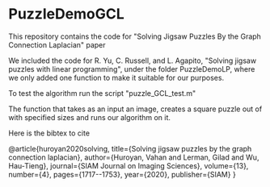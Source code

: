 # PuzzleDemoGCL
This repository contains the code for "Solving Jigsaw Puzzles By the Graph Connection Laplacian" paper

We included the code for R. Yu, C. Russell, and L. Agapito, "Solving jigsaw puzzles with linear programming", under the folder PuzzleDemoLP, 
where we only added one function to make it suitable for our purposes.

To test the algorithm run the script "puzzle_GCL_test.m"

The function that takes as an input an image, creates a square puzzle out of with specified sizes and runs our algorithm on it.

Here is the bibtex to cite

@article{huroyan2020solving,
  title={Solving jigsaw puzzles by the graph connection laplacian},
  author={Huroyan, Vahan and Lerman, Gilad and Wu, Hau-Tieng},
  journal={SIAM Journal on Imaging Sciences},
  volume={13},
  number={4},
  pages={1717--1753},
  year={2020},
  publisher={SIAM}
}
